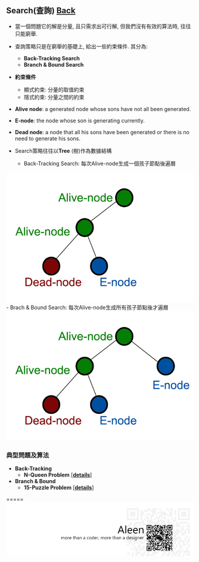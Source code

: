 ## Search(查詢)	[Back](./../Analysis.md)
- 當一個問題它的解是分量, 且只需求出可行解, 但我們沒有有效的算法時, 往往只能窮舉.
- 查詢策略只是在窮舉的基礎上, 給出一些約束條件. 其分為:
	- **Back-Tracking Search**
	- **Branch & Bound Search**
- **約束條件**
	- 顯式約束: 分量的取值約束
	- 隱式約束: 分量之間的約束

- **Alive node**: a generated node whose sons have not all been generated.
- **E-node**: the node whose son is generating currently.
- **Dead node**: a node that all his sons have been generated or there is no need to generate his sons.
- Search策略往往以**Tree** (樹)作為數據結構
	- Back-Tracking Search: 每次Alive-node生成一個孩子節點後遍曆
<img src="./tree_backtrack.png">
	- Brach & Bound Search: 每次Alive-node生成所有孩子節點後才遍曆
<img src="./tree_bound_branch.png">



### 典型問題及算法
- **Back-Tracking**
	- **N-Queen Problem** [[**details**](./NQueen/NQueen.md)]
- **Branch & Bound**
	- **15-Puzzle Problem** [[**details**](./15Puzzle/15Puzzle.md)]


=====
<a href="http://aleen42.github.io/" target="_blank" ><img src="./../../../pic/tail.gif"></a>
